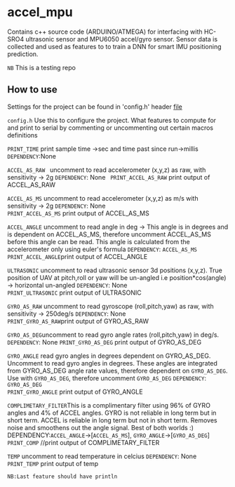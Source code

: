 # accel_mpu
Contains c++ source code (ARDUINO/ATMEGA) for interfacing with HC-SRO4 ultrasonic sensor and MPU6050 accel/gyro sensor. Sensor data is collected and used as features to to train a DNN for smart IMU positioning prediction.

`NB` This is a testing repo

## How to use
Settings for the project can be found in 'config.h' header [file](https://github.com/willakuffo/accel_mpu/blob/main/accelmpu/config.h)

`config.h`
Use this to configure the project. What features to compute for and print to serial by commenting or uncommenting out certain macros definitions

  `PRINT_TIME` print sample time ->sec and time past since run->millis 
  `DEPENDENCY`:None

                                                 
`ACCEL_AS_RAW ` uncomment to read accelerometer (x,y,z) as raw, with sensitivity -> 2g
`DEPENDENCY`: None
` PRINT_ACCEL_AS_RAW` print output of ACCEL_AS_RAW

 `ACCEL_AS_MS` uncomment to read accelerometer (x,y,z) as m/s with sensitivity -> 2g 
`DEPENDENCY`: None                                                         
`PRINT_ACCEL_AS_MS` print output of ACCEL_AS_MS

                                                        
`ACCEL_ANGLE` uncomment to read angle in deg -> This angle is in degrees and is dependent on ACCEL_AS_MS, therefore uncomment ACCEL_AS_MS before 
this angle can be read. This angle is calculated from the accelerometer only using euler's formula
`DEPENDENCY`: `ACCEL_AS_MS`
`PRINT_ACCEL_ANGLE`print output of ACCEL_ANGLE

 `ULTRASONIC` uncomment to read ultrasonic sensor 3d positions (x,y,z). True position of UAV at pitch,roll or yaw will be un-angled
i.e position*cos(angle) -> horizontal un-angled
`DEPENDENCY`: None                                                        
`PRINT_ULTRASONIC` print output of ULTRASONIC


`GYRO_AS_RAW` uncomment to read gyroscope (roll,pitch,yaw) as raw, with sensitivity -> 250deg/s 
`DEPENDENCY`: None                                                        
`PRINT_GYRO_AS_RAW`print output of GYRO_AS_RAW

`GYRO_AS_DEG`uncomment to read gyro angle rates (roll,pitch,yaw) in deg/s.
`DEPENDENCY`: None 
`PRINT_GYRO_AS_DEG` print output of GYRO_AS_DEG 

 `GYRO_ANGLE` read gyro angles in degrees dependent on GYRO_AS_DEG. Uncomment to read gyro angles in degrees. These angles are integrated from GYRO_AS_DEG angle rate values, 
therefore dependent on `GYRO_AS_DEG`. Use with `GYRO_AS_DEG`, therefore uncomment `GYRO_AS_DEG`
`DEPENDENCY`: `GYRO_AS_DEG`                                                       
 `PRINT_GYRO_ANGLE` print output of GYRO_ANGLE 

`COMPLIMETARY_FILTER`This is a complimentary filter using 96% of GYRO angles and 4% of ACCEL angles. GYRO is not reliable in long term but in short term.
ACCEL is reliable in long term but not in short term. Removes noise and smoothens out the angle signal. Best of both worlds :)
DEPENDENCY:`ACCEL_ANGLE`->[`ACCEL_AS_MS`], `GYRO_ANGLE`->[`GYRO_AS_DEG`]    
`PRINT_COMP` //print output of COMPLIMETARY_FILTER  

 `TEMP` uncomment to read temperature in celcius
`DEPENDENCY`: None
`PRINT_TEMP` print output of temp

`NB:Last feature should have println`
